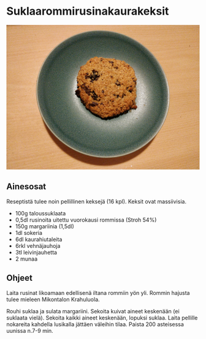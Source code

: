 # Suklaarommirusinakaurakeksit

<img src="https://github.com/luumut/luumucookbook/blob/master/media/suklaarommirusinakaurakeksi.jpg" width=600>

## Ainesosat

Reseptistä tulee noin pellillinen keksejä (16 kpl). Keksit ovat massiivisia.

- 100g taloussuklaata
- 0,5dl rusinoita uitettu vuorokausi rommissa (Stroh 54%)
- 150g margariinia (1,5dl)
- 1dl sokeria
- 6dl kaurahiutaleita
- 6rkl vehnäjauhoja
- 3tl leivinjauhetta
- 2 munaa

## Ohjeet

Laita rusinat likoamaan edellisenä iltana rommiin yön yli. 
Rommin hajusta tulee mieleen Mikontalon Krahuluola.

Rouhi suklaa ja sulata margariini.
Sekoita kuivat aineet keskenään (ei suklaata vielä).
Sekoita kaikki aineet keskenään, lopuksi suklaa.
Laita pellille nokareita kahdella lusikalla jättäen väleihin tilaa.
Paista 200 asteisessa uunissa n.7-9 min.
